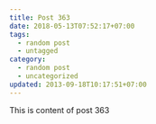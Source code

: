 ```yaml
---
title: Post 363
date: 2018-05-13T07:52:17+07:00
tags:
  - random post
  - untagged
category:
  - random post
  - uncategorized
updated: 2013-09-18T10:17:51+07:00
---
```

This is content of post 363